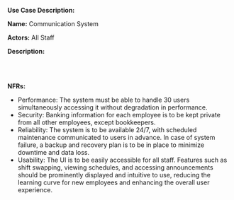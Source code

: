 ****Use Case Description:****

**Name:** Communication System

**Actors:** All Staff

**Description:** 


<br>
<br>

****NFRs:****

- Performance: The system must be able to handle 30 users simultaneously accessing it without degradation in performance.
- Security: Banking information for each employee is to be kept private from all other employees, except bookkeepers.
- Reliability: The system is to be available 24/7, with scheduled maintenance communicated to users in advance. In case of system failure, a backup and recovery plan is to be in place to minimize downtime and data loss.
- Usability: The UI is to be easily accessible for all staff. Features such as shift swapping, viewing schedules, and accessing announcements should be prominently displayed and intuitive to use, reducing the learning curve for new employees and enhancing the overall user experience. 
